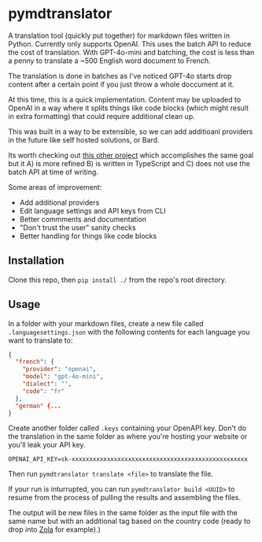 
# pymdtranslator

A translation tool (quickly put together) for markdown files written in Python. Currently only supports OpenAI. This uses the batch API to reduce the cost of translation. With GPT-4o-mini and batching, the cost is less than a penny to translate a ~500 English word document to French.

The translation is done in batches as I've noticed GPT-4o starts drop content after a certain point if you just throw a whole doccument at it.

At this time, this is a quick implementation. Content may be uploaded to OpenAI in a way where it splits things like code blocks (which might result in extra formatting) that could require additional clean up.

This was built in a way to be extensible, so we can add additioanl providers in the future like self hosted solutions, or Bard.

Its worth checking out [this other project](https://github.com/smikitky/chatgpt-md-translator) which accomplishes the same goal but it A) is more refined B) is written in TypeScript and C) does not use the batch API at time of writing.

Some areas of improvement:

- Add additional providers
- Edit language settings and API keys from CLI
- Better commments and documentation
- "Don't trust the user" sanity checks
- Better handling for things like code blocks

## Installation

Clone this repo, then `pip install ./` from the repo's root directory.

## Usage

In a folder with your markdown files, create a new file called `.languagesettings.json` with the following contents for each language you want to translate to:

```json
{
  "french": {
    "provider": "openai",
    "model": "gpt-4o-mini",
    "dialect": "",
    "code": "fr"
  },
  "german" {...
}
```

Create another folder called `.keys` containing your OpenAPI key. Don't do the translation in the same folder as where you're hosting your website or you'll leak your API key.

```
OPENAI_API_KEY=sk-xxxxxxxxxxxxxxxxxxxxxxxxxxxxxxxxxxxxxxxxxxxxxxxxxx
```

Then run `pymdtranslator translate <file>` to translate the file.

If your run is inturrupted, you can run `pymdtranslator build <UUID>` to resume from the process of pulling the results and assembling the files.

The output will be new files in the same folder as the input file with the same name but with an additional tag based on the country code (ready to drop into [Zola](https://www.getzola.org/) for example).)
